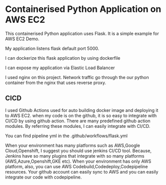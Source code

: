 # Containerised Python Application on AWS EC2
This containerised Python application uses Flask. It is a simple example for AWS EC2 Demo.

My application listens flask default port 5000.

I can dockerize this flask application by using dockerfile

I can expose my application via Elastic Load Balancer

I used nginx on this project. Network traffic go through the our python container from the nginx that uses reverse proxy. 


## CICD

 I used Github Actions used for auto building docker image and deploying it to AWS EC2. when my code is on the github, it is so easy to integrate with CI/CD by using github action. There are many predefined github action modules. By referring these modules, I can easily integrate with CI/CD. 
 
 You can find pipeline yml in the .github/workflows/flask.yml
   
   When your environment has many platforms such as AWS,Google Cloud,Openshift, I suggest you should use jenkins CI/CD tool. Because, Jenkins have so many plugins that integrate with so many platforms (AWS,Azure,Openshift,GKE etc). When your environment has only AWS platform, also, you can use AWS Codebuild,Codedeploy,Codepipeline resources. Your github account can easily sync to AWS and you can easily integrate our code with  codepipeline.  
